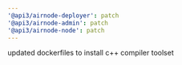```yaml
---
'@api3/airnode-deployer': patch
'@api3/airnode-admin': patch
'@api3/airnode-node': patch
---
```


updated dockerfiles to install c++ compiler toolset
